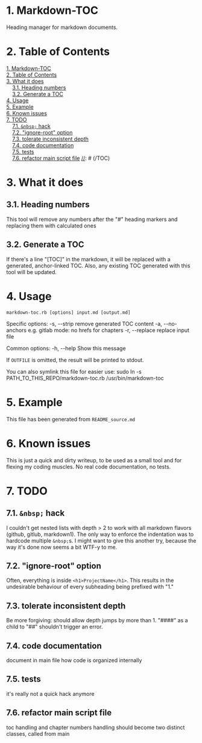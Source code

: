 # <a name="toc_0"></a>1. Markdown-TOC
Heading manager for markdown documents.

# <a name="toc_1"></a>2. Table of Contents
[//]: # (TOC)
[1. Markdown-TOC](#toc_0)<br>
[2. Table of Contents](#toc_1)<br>
[3. What it does](#toc_2)<br>
&nbsp;&nbsp;&nbsp;&nbsp;[3.1. Heading numbers](#toc_3)<br>
&nbsp;&nbsp;&nbsp;&nbsp;[3.2. Generate a TOC](#toc_4)<br>
[4. Usage](#toc_5)<br>
[5. Example](#toc_6)<br>
[6. Known issues](#toc_7)<br>
[7. TODO](#toc_8)<br>
&nbsp;&nbsp;&nbsp;&nbsp;[7.1. `&nbsp;` hack](#toc_9)<br>
&nbsp;&nbsp;&nbsp;&nbsp;[7.2. "ignore-root" option](#toc_10)<br>
&nbsp;&nbsp;&nbsp;&nbsp;[7.3. tolerate inconsistent depth](#toc_11)<br>
&nbsp;&nbsp;&nbsp;&nbsp;[7.4. code documentation](#toc_12)<br>
&nbsp;&nbsp;&nbsp;&nbsp;[7.5. tests](#toc_13)<br>
&nbsp;&nbsp;&nbsp;&nbsp;[7.6. refactor main script file](#toc_14)
[//]: # (/TOC)

# <a name="toc_2"></a>3. What it does

## <a name="toc_3"></a>3.1. Heading numbers
This tool will remove any numbers after the "#" heading markers and replacing them with calculated ones

## <a name="toc_4"></a>3.2. Generate a TOC
If there's a line "[TOC]" in the markdown, it will be replaced with a generated, anchor-linked TOC.
Also, any existing TOC generated with this tool will be updated.

# <a name="toc_5"></a>4. Usage

    markdown-toc.rb [options] input.md [output.md]

Specific options:
    -s, --strip                      remove generated TOC content
    -a, --no-anchors                 e.g. gitlab mode: no hrefs for chapters
    -r, --replace                    replace input file

Common options:
    -h, --help                       Show this message

If `OUTFILE` is omitted, the result will be printed to stdout.

You can also symlink this file for easier use:
    sudo ln -s PATH_TO_THIS_REPO/markdown-toc.rb /usr/bin/markdown-toc

# <a name="toc_6"></a>5. Example
This file has been generated from `README_source.md`

# <a name="toc_7"></a>6. Known issues
This is just a quick and dirty writeup, to be used as a small tool and for flexing my coding muscles.
No real code documentation, no tests.

# <a name="toc_8"></a>7. TODO

## <a name="toc_9"></a>7.1. `&nbsp;` hack
I couldn't get nested lists with depth > 2 to work with all markdown flavors (github, gitlub, markdown1).
The only way to enforce the indentation was to hardcode multiple `&nbsp;`s. I might want to give this another try, because the way it's done now seems a bit WTF-y to me.

## <a name="toc_10"></a>7.2. "ignore-root" option
Often, everything is inside `<h1>ProjectName</h1>`. This results in the undesirable behaviour of every subheading being prefixed with "1."

## <a name="toc_11"></a>7.3. tolerate inconsistent depth
Be more forgiving: should allow depth jumps by more than 1.
"####" as a child to "##" shouldn't trigger an error.

## <a name="toc_12"></a>7.4. code documentation
document in main file how code is organized internally

## <a name="toc_13"></a>7.5. tests
it's really not a quick hack anymore

## <a name="toc_14"></a>7.6. refactor main script file
toc handling and chapter numbers handling should become two distinct classes, called from main
